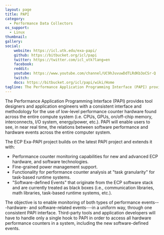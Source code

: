 ```yaml
---
layout: page
title: PAPI
category: 
  - Performance Data Collectors
os_support:
  - Linux
thumbnail:
gallery:
social:
    website: https://icl.utk.edu/exa-papi/
    github: https://bitbucket.org/icl/papi
    twitter: https://twitter.com/icl_utk?lang=en
    facebook:
    reddit: 
    youtube: https://www.youtube.com/channel/UC9hJuvuwDdTLRdKb3oCSr-Q
    twitch: 
    docs: https://bitbucket.org/icl/papi/wiki/Home
tagline: The Performance Application Programming Interface (PAPI) provides tool designers and application engineers with a consistent interface and methodology for the use of low-level performance counter hardware found across the entire compute system.
---
```

The Performance Application Programming Interface (PAPI) provides tool designers and application engineers with a consistent interface and methodology for the use of low-level performance counter hardware found across the entire compute system (i.e. CPUs, GPUs, on/off-chip memory, interconnects, I/O system, energy/power, etc.). PAPI will enable users to see, in near real time, the relations between software performance and hardware events across the entire computer system.

The ECP Exa-PAPI project builds on the latest PAPI project and extends it with:
* Performance counter monitoring capabilities for new and advanced ECP hardware, and software technologies.
* Fine-grained power management support.
* Functionality for performance counter analysis at "task granularity" for task-based runtime systems.
* "Software-defined Events" that originate from the ECP software stack and are currently treated as black boxes (i.e., communication libraries, math libraries, task-based runtime systems, etc.).

The objective is to enable monitoring of both types of performance events---hardware- and software-related events---in a uniform way, through one consistent PAPI interface. Third-party tools and application developers will have to handle only a single hook to PAPI in order to access all hardware performance counters in a system, including the new software-defined events.
